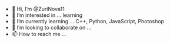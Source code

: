 - 👋 Hi, I’m @ZuriNova11
- 👀 I’m interested in ... learning
- 🌱 I’m currently learning ... C++, Python, JavaScript, Photoshop
- 💞️ I’m looking to collaborate on ...
- 📫 How to reach me ...

<!---
ZuriNova11/ZuriNova11 is a ✨ special ✨ repository because its `README.md` (this file) appears on your GitHub profile.
You can click the Preview link to take a look at your changes.
--->
